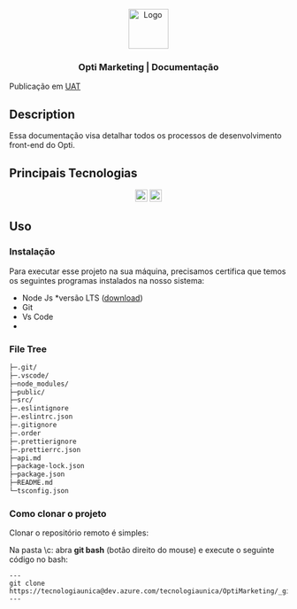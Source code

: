 <p align="center">
  <a href="https://example.com/">
    <img src="https://dev.azure.com/tecnologiaunica/eeb30c7b-f486-43c5-a03c-31da416dae86/_apis/git/repositories/14f1cbb2-da60-4716-ae72-448e3ec0dc35/items?path=/src/assets/images/logo.png&versionDescriptor%5BversionOptions%5D=0&versionDescriptor%5BversionType%5D=0&versionDescriptor%5Bversion%5D=development&resolveLfs=true&%24format=octetStream&api-version=5.0" alt="Logo"  height=72>
  </a>
  <h3 align="center">Opti Marketing | Documentação</h3>
   </p>
   
Publicação em [UAT](http://web.opti.marketing/)
 
## Description

Essa documentação visa detalhar todos os processos de desenvolvimento front-end do Opti.

## Principais Tecnologias 

<div align="center">

  <div>
   <img src="https://img.shields.io/badge/React-20232A?style=for-the-badge&logo=react&logoColor=61DAFB" alt="typescript" height=22 >
    <img src="https://img.shields.io/badge/TypeScript-007ACC?style=for-the-badge&logo=typescript&logoColor=white" alt="typescript" height=22 >
  </div>
</div > 

## Uso

### Instalação

Para executar esse projeto na sua máquina, precisamos certifica que temos os seguintes programas instalados na nosso sistema:

  - Node Js *versão LTS ([download](http://web.opti.marketing/))
  - Git
  - Vs Code 
  - 
### File Tree

```bash
├─.git/
├─.vscode/
├─node_modules/
├─public/
├─src/
├─.eslintignore
├─.eslintrc.json
├─.gitignore
├─.order
├─.prettierignore
├─.prettierrc.json
├─api.md
├─package-lock.json
├─package.json
├─README.md
└─tsconfig.json
``` 
### Como clonar o projeto

Clonar o repositório remoto é simples:

Na pasta \c: abra **git bash** (botão direito do mouse) e execute o seguinte código no bash:
```git bash
---
git clone https://tecnologiaunica@dev.azure.com/tecnologiaunica/OptiMarketing/_git/WebOptiMarketing
---
``` 
